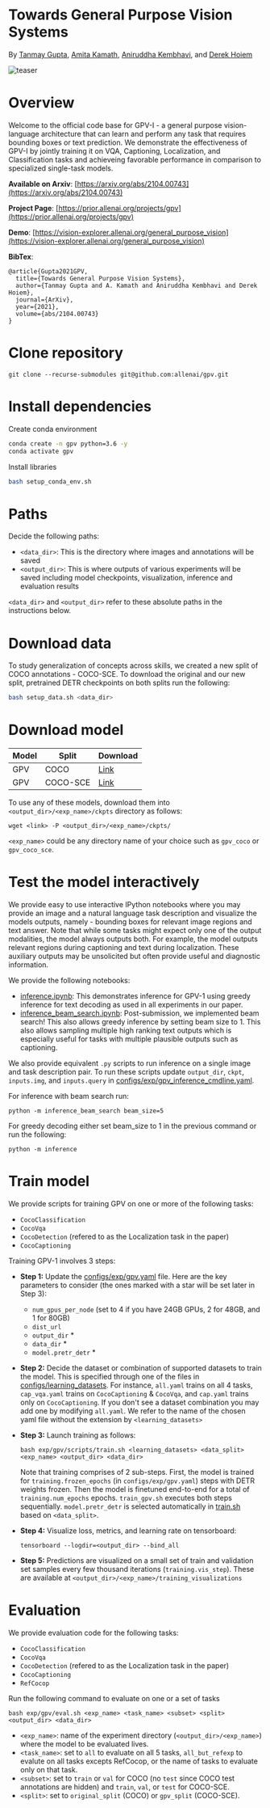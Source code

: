 # Towards General Purpose Vision Systems
By [Tanmay Gupta](http://tanmaygupta.info/), [Amita Kamath](https://nlp.stanford.edu/~kamatha/), [Aniruddha Kembhavi](https://anikem.github.io/), and [Derek Hoiem](https://dhoiem.cs.illinois.edu/)

![teaser](assets/teaser.png)

# Overview
Welcome to the official code base for GPV-I - a general purpose vision-language architecture that can learn and perform any task that requires bounding boxes or text prediction. We demonstrate the effectiveness of GPV-I by jointly training it on VQA, Captioning, Localization, and Classification tasks and achieveing favorable performance in comparison to specialized single-task models.

**Available on Arxiv**: [https://arxiv.org/abs/2104.00743](https://arxiv.org/abs/2104.00743)

**Project Page**: [https://prior.allenai.org/projects/gpv](https://prior.allenai.org/projects/gpv)

**Demo**: [https://vision-explorer.allenai.org/general_purpose_vision](https://vision-explorer.allenai.org/general_purpose_vision)

**BibTex**:
```
@article{Gupta2021GPV,
  title={Towards General Purpose Vision Systems},
  author={Tanmay Gupta and A. Kamath and Aniruddha Kembhavi and Derek Hoiem},
  journal={ArXiv},
  year={2021},
  volume={abs/2104.00743}
}
```



# Clone repository
```
git clone --recurse-submodules git@github.com:allenai/gpv.git
```

# Install dependencies

Create conda environment
```bash
conda create -n gpv python=3.6 -y
conda activate gpv
```

Install libraries
```bash
bash setup_conda_env.sh
```

# Paths

Decide the following paths:
- `<data_dir>`: This is the directory where images and annotations will be saved
- `<output_dir>`: This is where outputs of various experiments will be saved including model checkpoints, visualization, inference and evaluation results

`<data_dir>` and `<output_dir>` refer to these absolute paths in the instructions below. 

# Download data
To study generalization of concepts across skills, we created a new split of COCO annotations - COCO-SCE. To download the original and our new split, pretrained DETR checkpoints on both splits run the following:
```bash
bash setup_data.sh <data_dir>
```

# Download model

| Model | Split | Download |
|-------|-------|------|
| GPV | COCO | [Link](https://ai2-prior-gpv.s3-us-west-2.amazonaws.com/public/trained_models/gpv_all_original_split/ckpts/model.pth) |
| GPV | COCO-SCE | [Link](https://ai2-prior-gpv.s3-us-west-2.amazonaws.com/public/trained_models/gpv_all_gpv_split/ckpts/model.pth) |

To use any of these models, download them into `<output_dir>/<exp_name>/ckpts` directory as follows:
```
wget <link> -P <output_dir>/<exp_name>/ckpts/
```
`<exp_name>` could be any directory name of your choice such as `gpv_coco` or `gpv_coco_sce`.

# Test the model interactively
We provide easy to use interactive IPython notebooks where you may provide an image and a natural language task description and visualize the models outputs, namely - bounding boxes for relevant image regions and text answer. Note that while some tasks might expect only one of the output modalities, the model always outputs both. For example, the model outputs relevant regions during captioning and text during localization. These auxiliary outputs may be unsolicited but often provide useful and diagnostic information.

We provide the following notebooks:
- [inference.ipynb](inference.ipynb): This demonstrates inference for GPV-1 using greedy inference for text decoding as used in all experiments in our paper. 
- [inference_beam_search.ipynb](inference_beam_search.ipynb): Post-submission, we implemented beam search! This also allows greedy inference by setting beam size to 1. This also allows sampling multiple high ranking text outputs which is especially useful for tasks with multiple plausible outputs such as captioning.

We also provide equivalent `.py` scripts to run inference on a single image and task description pair. To run these scripts update `output_dir`, `ckpt`, `inputs.img`, and `inputs.query` in [configs/exp/gpv_inference_cmdline.yaml](configs/exp/gpv_inference_cmdline.yaml).

For inference with beam search run:
```
python -m inference_beam_search beam_size=5
```
For greedy decoding either set beam_size to 1 in the previous command or run the following:
```
python -m inference
``` 

# Train model

We provide scripts for training GPV on one or more of the following tasks: 
- `CocoClassification`
- `CocoVqa`
- `CocoDetection` (refered to as the Localization task in the paper)
- `CocoCaptioning`

Training GPV-1 involves 3 steps:
- **Step 1:** Update the [configs/exp/gpv.yaml](configs/exp/gpv.yaml) file. Here are the key parameters to consider (the ones marked with a star will be set later in Step 3):
    - `num_gpus_per_node` (set to 4 if you have 24GB GPUs, 2 for 48GB, and 1 for 80GB)
    - `dist_url`
    - `output_dir` *
    - `data_dir` *
    - `model.pretr_detr` *
- **Step 2:** Decide the dataset or combination of supported datasets to train the model. This is specified through one of the files in [configs/learning_datasets](configs/learning_datasets). For instance, `all.yaml` trains on all 4 tasks, `cap_vqa.yaml` trains on `CocoCaptioning` & `CocoVqa`, and `cap.yaml` trains only on `CocoCaptioning`. If you don't see a dataset combination you may add one by modifying `all.yaml`. We refer to the name of the chosen yaml file without the extension by `<learning_datasets>`
- **Step 3:** Launch training as follows:
    ```
    bash exp/gpv/scripts/train.sh <learning_datasets> <data_split> <exp_name> <output_dir> <data_dir>
    ```
    Note that training comprises of 2 sub-steps. First, the model is trained for `training.frozen_epochs` (in `configs/exp/gpv.yaml`) steps with DETR weights frozen. Then the model is finetuned end-to-end for a total of `training.num_epochs` epochs. `train_gpv.sh` executes both steps sequentially. `model.pretr_detr` is selected automatically in [train.sh](exp/gpv/scripts/train.sh) based on `<data_split>`.

- **Step 4:** Visualize loss, metrics, and learning rate on tensorboard:
    ```
    tensorboard --logdir=<output_dir> --bind_all
    ```

- **Step 5:** Predictions are visualized on a small set of train and validation set samples every few thousand iterations (`training.vis_step`). These are available at `<output_dir>/<exp_name>/training_visualizations`

# Evaluation
We provide evaluation code for the following tasks:
- `CocoClassification`
- `CocoVqa`
- `CocoDetection` (refered to as the Localization task in the paper)
- `CocoCaptioning` 
- `RefCocop` 

Run the following command to evaluate on one or a set of tasks
```
bash exp/gpv/eval.sh <exp_name> <task_name> <subset> <split> <output_dir> <data_dir>
```
- `<exp_name>`: name of the experiment directory (`<output_dir>/<exp_name>`) where the model to be evaluated lives.
- `<task_name>`: set to `all` to evaluate on all 5 tasks, `all_but_refexp` to evalute on all tasks excepts RefCocop, or the name of tasks to evaluate only on that task.
- `<subset>`: set to `train` or `val` for COCO (no `test` since COCO test annotations are hidden) and `train`, `val`, or `test` for COCO-SCE.
- `<split>`: set to `original_split` (COCO) or `gpv_split` (COCO-SCE).